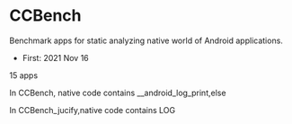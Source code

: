 # CCBench
  
  
Benchmark apps for static analyzing native world of Android applications.

+ First: 2021 Nov 16 

15 apps 

In CCBench, native code contains __android_log_print,else

In CCBench_jucify,native code contains LOG
